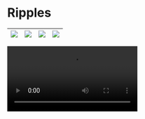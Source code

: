 # Ripples
<img src="https://github.com/RiceLiao/Game-Ripples-20180720/blob/master/img/cover.jpg"> | <img src="https://github.com/RiceLiao/Game-Ripples-20180720/blob/master/img/1.jpg"> | <img src="https://github.com/RiceLiao/Game-Ripples-20180720/blob/master/img/2.jpg"> | <img src="https://github.com/RiceLiao/Game-Ripples-20180720/blob/master/img/3.jpg"> 
:-------------------------:|:-------------------------:|:-------------------------:|:-------------------------:

<video src="https://github.com/RiceLiao/Game-Ripples-20180720/blob/master/video/show.mp4">

# Summary
It is a 2d leisure mobile game, with simple rules but high challenge :)
There is a demo video in `/video/show.mp4`